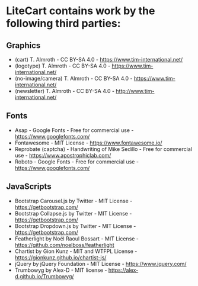 LiteCart contains work by the following third parties:
======================================================

Graphics
--------
* (cart) T. Almroth - CC BY-SA 4.0 - https://www.tim-international.net/
* (logotype) T. Almroth - CC BY-SA 4.0 - https://www.tim-international.net/
* (no-image/camera) T. Almroth - CC BY-SA 4.0 - https://www.tim-international.net/
* (newsletter) T. Almroth - CC BY-SA 4.0 - http://www.tim-international.net/

Fonts
-----
* Asap - Google Fonts - Free for commercial use - https://www.googlefonts.com/
* Fontawesome - MIT License - https://www.fontawesome.io/
* Reprobate (captcha) - Handwriting of Mike Sedillo - Free for commercial use - https://www.apostrophiclab.com/
* Roboto - Google Fonts - Free for commercial use - https://www.googlefonts.com/

JavaScripts
-----------
* Bootstrap Carousel.js by Twitter - MIT License - https://getbootstrap.com/
* Bootstrap Collapse.js by Twitter - MIT License - https://getbootstrap.com/
* Bootstrap Dropdown.js by Twitter - MIT License - https://getbootstrap.com/
* Featherlight by Noël Raoul Bossart - MIT License - https://github.com/noelboss/featherlight
* Chartist by Gion Kunz - MIT and WTFPL License - https://gionkunz.github.io/chartist-js/
* jQuery by jQuery Foundation - MIT License - https://www.jquery.com/
* Trumbowyg by Alex-D - MIT license - https://alex-d.github.io/Trumbowyg/
